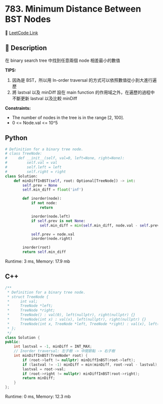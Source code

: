 # 783. Minimum Distance Between BST Nodes

🔗 [LeetCode Link](https://leetcode.com/problems/minimum-distance-between-bst-nodes/description/)

## :beginner: Description

在 binary search tree 中找到任意兩個 node 相差最小的數值

**TIPS:**  
1. 因為是 BST，所以用 In-order traversal 的方式可以依照數值從小到大進行遍歷
2. 將 lastval 以及 minDiff 設在 main function 的作用域之外，在遍歷的過程中不斷更新 lastval 以及比較 minDiff

**Constraints:**  
* The number of nodes in the tree is in the range [2, 100].
* 0 <= Node.val <= 10^5

## Python 

```python
# Definition for a binary tree node.
# class TreeNode:
#     def __init__(self, val=0, left=None, right=None):
#         self.val = val
#         self.left = left
#         self.right = right
class Solution:
    def minDiffInBST(self, root: Optional[TreeNode]) -> int:
        self.prev = None
        self.min_diff = float('inf')

        def inorder(node):
            if not node:
                return

            inorder(node.left)
            if self.prev is not None:
                self.min_diff = min(self.min_diff, node.val - self.prev)

            self.prev = node.val
            inorder(node.right)

        inorder(root)
        return self.min_diff
```
Runtime: 3 ms, Memory: 17.9 mb

## C++

```c++
/**
 * Definition for a binary tree node.
 * struct TreeNode {
 *     int val;
 *     TreeNode *left;
 *     TreeNode *right;
 *     TreeNode() : val(0), left(nullptr), right(nullptr) {}
 *     TreeNode(int x) : val(x), left(nullptr), right(nullptr) {}
 *     TreeNode(int x, TreeNode *left, TreeNode *right) : val(x), left(left), right(right) {}
 * };
 */
class Solution {
public:
    int lastval = -1, minDiff = INT_MAX;
    // Inorder traversal: 左子樹 -> 中間節點 -> 右子樹
    int minDiffInBST(TreeNode* root) {
        if (root->left != nullptr) minDiffInBST(root->left);
        if (lastval != -1) minDiff = min(minDiff, root->val - lastval);
        lastval = root->val;
        if (root->right != nullptr) minDiffInBST(root->right);
        return minDiff;
    }
};
```
Runtime: 0 ms, Memory: 12.3 mb

